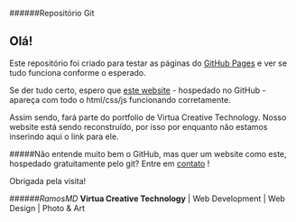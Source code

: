 ######Repositório Git

## Olá!

Este repositório foi criado para testar as páginas do [GitHub Pages](https://pages.github.com/) e ver se tudo funciona conforme o esperado.

Se der tudo certo, espero que [este website](http://virtuacreative.github.io/git/) - hospedado no GitHub - apareça com todo o html/css/js funcionando corretamente.

Assim sendo, fará parte do portfolio de Virtua Creative Technology. Nosso website está sendo reconstruído, por isso por enquanto não estamos inserindo aqui o link para ele.

#####Não entende muito bem o GitHub, mas quer um website como este, hospedado gratuitamente pelo git? Entre em [contato](http://virtuacreative.github.io/git/contact.html) !

Obrigada pela visita!

######*RamosMD*
**Virtua Creative Technology** | Web Development | Web Design | Photo & Art


